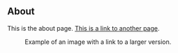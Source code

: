 <h2>About</h2>

This is the about page. <a href="#another-page">This is a link to another page</a>.

<figure>
  <a href="#img-about"><div class="dummy600x300"></div></a>
  <figcaption>Example of an image with a link to a larger version.</figcaption>
</figure>

